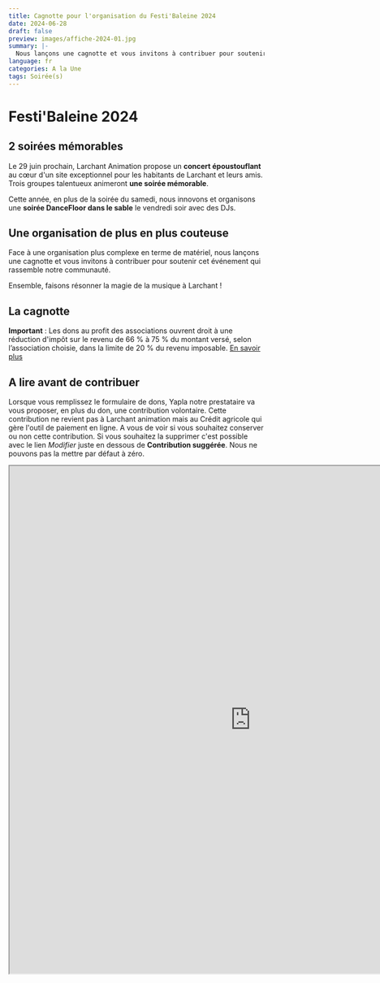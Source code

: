 ```yaml
---
title: Cagnotte pour l'organisation du Festi'Baleine 2024
date: 2024-06-28
draft: false
preview: images/affiche-2024-01.jpg
summary: |-
  Nous lançons une cagnotte et vous invitons à contribuer pour soutenir cet événement qui rassemble notre communauté. Cliquez pour en savoir plus.
language: fr
categories: A la Une
tags: Soirée(s)
---
```


# Festi'Baleine 2024
## 2 soirées mémorables
Le 29 juin prochain, Larchant Animation propose un **concert époustouflant** au cœur d'un site exceptionnel pour les habitants de Larchant et leurs amis. Trois groupes talentueux animeront **une soirée mémorable**. 

Cette année, en plus de la soirée du samedi, nous innovons et organisons une **soirée DanceFloor dans le sable** le vendredi soir avec des DJs.

## Une organisation de plus en plus couteuse
Face à une organisation plus complexe en terme de matériel, nous lançons une cagnotte et vous invitons à contribuer pour soutenir cet événement qui rassemble notre communauté. 

Ensemble, faisons résonner la magie de la musique à Larchant !

## La cagnotte
**Important** :  Les dons au profit des associations ouvrent droit à une réduction d'impôt sur le revenu de 66 % à 75 % du montant versé, selon l’association choisie, dans la limite de 20 % du revenu imposable. 
[En savoir plus](https://www.economie.gouv.fr/particuliers/prelevement-a-la-source-reductions-fiscales-dons-associations)

## A lire avant de contribuer 
Lorsque vous remplissez le formulaire de dons, Yapla notre prestataire va vous proposer, en plus du don, une contribution volontaire. Cette contribution ne revient pas à Larchant animation mais au Crédit agricole qui gère l'outil de paiement en ligne. A vous de voir si vous souhaitez conserver ou non cette contribution. Si vous souhaitez la supprimer c'est possible avec le lien *Modifier* juste en dessous de **Contribution suggérée**. Nous ne pouvons pas la mettre par défaut à zéro.

<iframe width="950" height="1000" src="https://larchant-animation.s2.yapla.com/fr/campaign-8247"></iframe>
